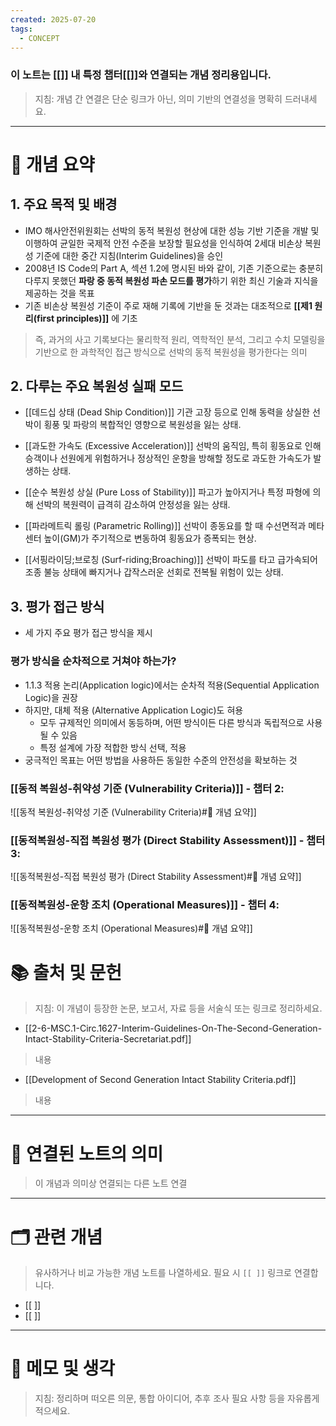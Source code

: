 ```yaml
---
created: 2025-07-20
tags:
  - CONCEPT
---
```

### 이 노트는 [[]] 내 특정 챕터[[]]와 연결되는 개념 정리용입니다.  
> 지침: 개념 간 연결은 단순 링크가 아닌, 의미 기반의 연결성을 명확히 드러내세요.  
---

# 🧩 개념 요약  
## 1. 주요 목적 및 배경 
- IMO 해사안전위원회는 선박의 동적 복원성 현상에 대한 성능 기반 기준을 개발 및 이행하여 균일한 국제적 안전 수준을 보장할 필요성을 인식하여 2세대 비손상 복원성 기준에 대한 중간 지침(Interim Guidelines)을 승인
- 2008년 IS Code의 Part A, 섹션 1.2에 명시된 바와 같이, 기존  기준으로는 충분히 다루지 못했던 **파랑 중 동적 복원성 파손 모드를 평가**하기 위한 최신 기술과 지식을 제공하는 것을 목표
- 기존 비손상 복원성 기준이 주로 재해 기록에 기반을 둔 것과는 대조적으로 **[[제1 원리(first principles)]]** 에 기초
> 즉, 과거의 사고 기록보다는 물리학적 원리, 역학적인 분석, 그리고 수치 모델링을 기반으로 한 과학적인 접근 방식으로 선박의 동적 복원성을 평가한다는 의미

## 2. 다루는 주요 복원성 실패 모드
- [[데드십 상태 (Dead Ship Condition)]]
  기관 고장 등으로 인해 동력을 상실한 선박이 횡풍 및 파랑의 복합적인 영향으로 복원성을 잃는 상태.
  
- [[과도한 가속도 (Excessive Acceleration)]]
  선박의 움직임, 특히 횡동요로 인해 승객이나 선원에게 위험하거나 정상적인 운항을 방해할 정도로 과도한 가속도가 발생하는 상태.
  
- [[순수 복원성 상실 (Pure Loss of Stability)]]
  파고가 높아지거나 특정 파형에 의해 선박의 복원력이 급격히 감소하여 안정성을 잃는 상태.
  
- [[파라메트릭 롤링 (Parametric Rolling)]]
  선박이 종동요를 할 때 수선면적과 메타센터 높이(GM)가 주기적으로 변동하여 횡동요가 증폭되는 현상.
  
- [[서핑라이딩;브로칭 (Surf-riding;Broaching)]]
  선박이 파도를 타고 급가속되어 조종 불능 상태에 빠지거나 갑작스러운 선회로 전복될 위험이 있는 상태.

##  3. 평가 접근 방식
- 세 가지 주요 평가 접근 방식을 제시

### 평가 방식을 순차적으로 거쳐야 하는가?
- 1.1.3 적용 논리(Application logic)에서는 순차적 적용(Sequential Application Logic)을 권장
- 하지만, 대체 적용 (Alternative Application Logic)도 혀용
	- 모두 규제적인 의미에서 동등하며, 어떤 방식이든 다른 방식과 독립적으로 사용될 수 있음
	- 특정 설계에 가장 적합한 방식 선택, 적용
- 궁극적인 목표는 어떤 방법을 사용하든 동일한 수준의 안전성을 확보하는 것


### [[동적 복원성-취약성 기준 (Vulnerability Criteria)]] - 챕터 2:
![[동적 복원성-취약성 기준 (Vulnerability Criteria)#🧩 개념 요약]]


### [[동적복원성-직접 복원성 평가 (Direct Stability Assessment)]] - 챕터 3:
![[동적복원성-직접 복원성 평가 (Direct Stability Assessment)#🧩 개념 요약]]


### [[동적복원성-운항 조치 (Operational Measures)]] - 챕터 4:
![[동적복원성-운항 조치 (Operational Measures)#🧩 개념 요약]]




# 📚 출처 및 문헌  
> 지침: 이 개념이 등장한 논문, 보고서, 자료 등을 서술식 또는 링크로 정리하세요.

- [[2-6-MSC.1-Circ.1627-Interim-Guidelines-On-The-Second-Generation-Intact-Stability-Criteria-Secretariat.pdf]]
> 내용
- [[Development of Second Generation Intact Stability Criteria.pdf]]
>  내용 

---

# 🔗 연결된 노트의 의미  
> 이 개념과 의미상 연결되는 다른 노트 연결

---

# 🗂 관련 개념  
> 유사하거나 비교 가능한 개념 노트를 나열하세요. 필요 시 `[[ ]]` 링크로 연결합니다.

- [[ ]]
- [[ ]]

---

# 💬 메모 및 생각  
> 지침: 정리하며 떠오른 의문, 통합 아이디어, 추후 조사 필요 사항 등을 자유롭게 적으세요.

